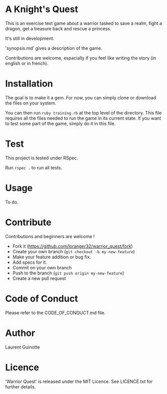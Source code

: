 # A Knight's Quest

This is an exercise text game about a warrior tasked to save a realm, fight a
dragon, get a treasure back and rescue a princess.

It's still in development.

'synopsis.md' gives a description of the game.

Contributions are welcome, espacially if you feel like writing the story (in
english or in french).

# Installation

The goal is to make it a gem. For now, you can simply clone or download the 
files on your system.

You can then run `ruby training.rb` at the top level of the directory. This file
requires all the files needed to run the game in its current state. If you want
to test some part of the game, simply do it in this file.


# Test

This project is tested under RSpec.

Run `rspec .` to run all tests.


# Usage

To do.


# Contribute

Contributions and beginners are welcome !

- Fork it (https://github.com/loranger32/warrior_quest/fork)
- Create your own branch (`git checkout -b my-new-feature`)
- Make your feature addition or bug fix.
- Add specs for it.
- Commit on your own branch
- Push to the branch (`git push origin my-new-feature`)
- Create a new pull request


# Code of Conduct

Please refer to the CODE_OF_CONDUCT.md file.


# Author

Laurent Guinotte


# Licence

'Warrior Quest' is released under the MIT Licence. See LICENCE.txt for further
details.
